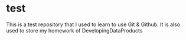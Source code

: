 # test
This is a test repository that I used to  learn to use Git &amp; Github. It is also used to store my homework of DevelopingDataProducts
